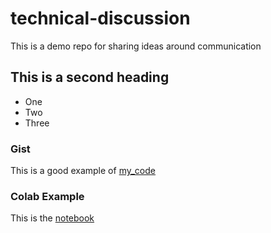 # technical-discussion
This is a demo repo for sharing ideas around communication

## This is a second heading
* One
* Two
* Three

### Gist 
This is a good example of [my_code](https://gist.github.com/LaloG/7563d0ac1548529ed16d5dcd568f8ae4)


### Colab Example
This is the [notebook](https://github.com/LaloG/technical-discussion/blob/main/gan_v2.ipynb)
